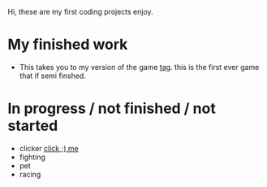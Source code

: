Hi, these are my first coding projects 
enjoy.

# **My finished work**

* This takes you to my version of the game [tag](https://that-one-coder-0.github.io/Turtle-games/tag.html). this is the first ever game that if semi finshed.

# **In progress / not finished / not started**
 * clicker [click ;) me](https://that-one-coder-0.github.io/Turtle-games/clicker.html)
 * fighting [](https://that-one-coder-0.github.io/Turtle-games/fighting.html)
 * pet
 * racing
